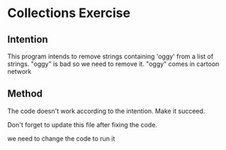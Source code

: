 # Collections Exercise

## Intention

This program intends to remove strings containing 'oggy' from a list of strings.
"oggy" is bad so we need to remove it. 
"oggy" comes in cartoon network

## Method

The code doesn't work according to the intention. Make it succeed.

Don't forget to update this file after fixing the code.

we need to change the code to run it
